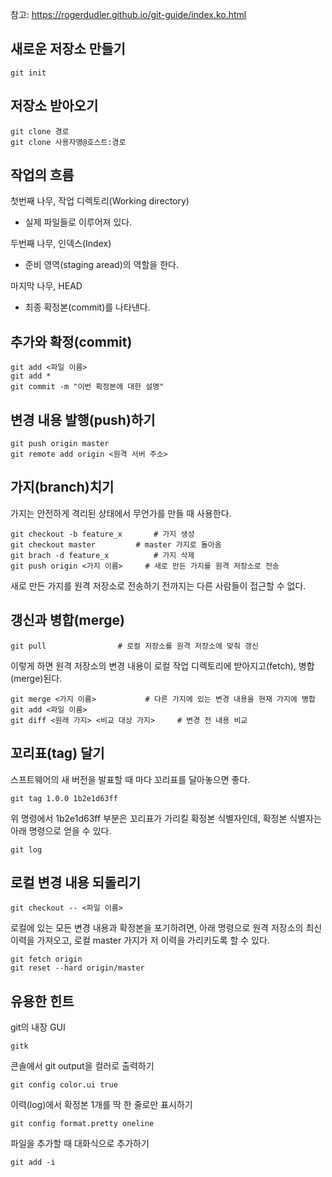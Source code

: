 참고: https://rogerdudler.github.io/git-guide/index.ko.html

## 새로운 저장소 만들기

    git init

## 저장소 받아오기

    git clone 경로
    git clone 사용자명@호스트:경로

## 작업의 흐름
첫번째 나무, 작업 디렉토리(Working directory)
 - 실제 파일들로 이루어져 있다.
 
두번째 나무, 인덱스(Index)
 - 준비 영역(staging aread)의 역할을 한다.
 
마지막 나무, HEAD
 - 최종 확정본(commit)를 나타낸다.

## 추가와 확정(commit)

    git add <파일 이름>
    git add *
    git commit -m "이번 확정본에 대한 설명"

## 변경 내용 발행(push)하기

    git push origin master
    git remote add origin <원격 서버 주소>

## 가지(branch)치기
가지는 안전하게 격리된 상태에서 무언가를 만들 때 사용한다.

	git checkout -b feature_x		# 가지 생성
	git checkout master			# master 가지로 돌아옴
	git brach -d feature_x			# 가지 삭제
	git push origin <가지 이름>		# 새로 만든 가지를 원격 저장소로 전송

새로 만든 가지를 원격 저장소로 전송하기 전까지는 다른 사람들이 접근할 수 없다.

## 갱신과 병합(merge)

	git pull				# 로컬 저장소를 원격 저장소에 맞춰 갱신

이렇게 하면 원격 저장소의 변경 내용이 로컬 작업 디렉토리에 받아지고(fetch), 병합(merge)된다.

	git merge <가지 이름>			# 다른 가지에 있는 변경 내용을 현재 가지에 병합
	git add <파일 이름>
	git diff <원래 가지> <비교 대상 가지> 	# 변경 전 내용 비교

## 꼬리표(tag) 달기
스프트웨어의 새 버전을 발표할 때 마다 꼬리표를 달아놓으면 좋다.

	git tag 1.0.0 1b2e1d63ff

위 명령에서 1b2e1d63ff 부분은 꼬리표가 가리킬 확정본 식별자인데, 확정본 식별자는 아래 명령으로 얻을 수 있다.

	git log

## 로컬 변경 내용 되돌리기

	git checkout -- <파일 이름>

로컬에 있는 모든 변경 내용과 확정본을 포기하려면, 아래 명령으로 원격 저장소의 최신 이력을 가져오고, 로컬 master 가지가 저 이력을 가리키도록 할 수 있다.

	git fetch origin
	git reset --hard origin/master

## 유용한 힌트

git의 내장 GUI

	gitk

콘솔에서 git output을 컬러로 출력하기

	git config color.ui true

이력(log)에서 확정본 1개를 딱 한 줄로만 표시하기

	git config format.pretty oneline

파일을 추가할 때 대화식으로 추가하기

	git add -i
